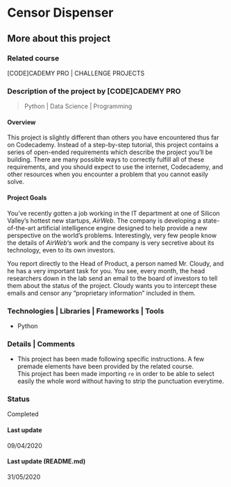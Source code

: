 # Censor Dispenser

## More about this project

### Related course
[CODE]CADEMY PRO | CHALLENGE PROJECTS

### Description of the project by [CODE]CADEMY PRO
> Python | Data Science | Programming

#### Overview
This project is slightly different than others you have encountered thus far on Codecademy. Instead of a step-by-step tutorial, this project contains a series of open-ended requirements which describe the project you’ll be building. There are many possible ways to correctly fulfill all of these requirements, and you should expect to use the internet, Codecademy, and other resources when you encounter a problem that you cannot easily solve.

#### Project Goals
You’ve recently gotten a job working in the IT department at one of Silicon Valley’s hottest new startups, *AirWeb*. The company is developing a state-of-the-art artificial intelligence engine designed to help provide a new perspective on the world’s problems. Interestingly, very few people know the details of *AirWeb*‘s work and the company is very secretive about its technology, even to its own investors.

You report directly to the Head of Product, a person named Mr. Cloudy, and he has a very important task for you. You see, every month, the head researchers down in the lab send an email to the board of investors to tell them about the status of the project. Cloudy wants you to intercept these emails and censor any “proprietary information” included in them. ​
  
### Technologies | Libraries | Frameworks | Tools  
- Python

### Details | Comments
- This project has been made following specific instructions. A few premade elements have been provided by the related course.  
This project has been made importing `re` in order to be able to select easily the whole word without having to strip the punctuation everytime.

### Status
Completed

#### Last update
09/04/2020

#### Last update (README.md)
31/05/2020
